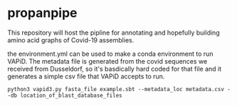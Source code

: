 # propanpipe

This repository will host the pipline for annotating and hopefully building amino acid graphs of Covid-19 assemblies.

the environment.yml can be used to make a conda environment to run VAPiD. The metadata file is generated from the covid sequences we received from Dusseldorf, so it's basdically hard coded for that file and it generates a simple csv file that VAPiD accepts to run.
```
python3 vapid3.py fasta_file example.sbt --metadata_loc metadata.csv --db location_of_blast_database_files
```

